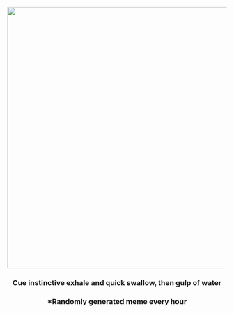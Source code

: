 <p align="center">
        <img src="https://i.redd.it/vzy4cztbvs2a1.png" width="600" height="600">
        </p>
        <h3 align="center">Cue instinctive exhale and quick swallow, then gulp of water</h3>
        <h3 align="center">*Randomly generated meme every hour</h3>
    
